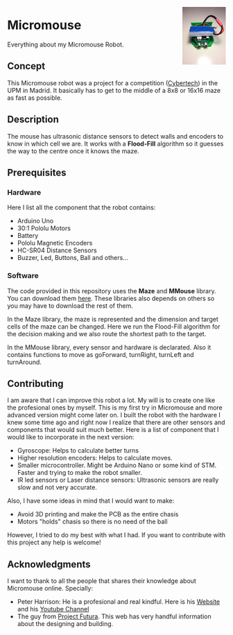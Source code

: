 <p>
<img src = "https://github.com/jcturing/Micromouse/blob/master/Multimedia/WhatsApp%20Image%202019-04-16%20at%2021.04.10%20(1).jpeg" align = "right" width = "100"/>
</p>

# Micromouse
Everything about my Micromouse Robot.

## Concept
This Micromouse robot was a project for a competition ([Cybertech](https://www.reset.etsii.upm.es/cybertech/cybertech2019/)) in the UPM in Madrid.
It basically has to get to the middle of a 8x8 or 16x16 maze as fast as possible.

## Description
The mouse has ultrasonic distance sensors to detect walls and encoders to know in which cell we are. It works with a **Flood-Fill** algorithm so it guesses
the way to the centre once it knows the maze.

## Prerequisites
### Hardware
Here I list all the component that the robot contains:
* Arduino Uno
* 30:1 Pololu Motors
* Battery
* Pololu Magnetic Encoders
* HC-SR04 Distance Sensors
* Buzzer, Led, Buttons, Ball and others...

### Software
The code provided in this repository uses the **Maze** and **MMouse** library. You can download them [here](https://github.com/jcturing/Arduino-Libraries).
These libraries also depends on others so you may have to download the rest of them.

In the Maze library, the maze is represented and the dimension and target cells of the maze can be changed. Here we run the Flood-Fill algorithm for the 
decision making and we also route the shortest path to the target.

In the MMouse library, every sensor and hardware is declarated. Also it contains functions to move as goForward, turnRight, turnLeft and turnAround.

## Contributing
I am aware that I can improve this robot a lot. My will is to create one like the profesional ones by myself.
This is my first try in Micromouse and more advanced version might come later on.
I built the robot with the hardware I knew some time ago and right now I realize that there are other sensors and components that would suit much better.
Here is a list of component that I would like to incorporate in the next version:
* Gyroscope: Helps to calculate better turns
* Higher resolution encoders: Helps to calculate moves.
* Smaller microcontroller. Might be Arduino Nano or some kind of STM. Faster and trying to make the robot smaller.
* IR led sensors or Laser distance sensors: Ultrasonic sensors are really slow and not very accurate.

Also, I have some ideas in mind that I would want to make:
* Avoid 3D printing and make the PCB as the entire chasis
* Motors "holds" chasis so there is no need of the ball

However, I tried to do my best with what I had. If you want to contribute with this project any help is welcome!

## Acknowledgments
I want to thank to all the people that shares their knowledge about Micromouse online. Specially:
* Peter Harrison: He is a profesional and real kindful. Here is his [Website](http://www.micromouseonline.com/) and his [Youtube Channel](https://www.youtube.com/channel/UCFOicGTdIc8PUo3OuTxQ_pw)
* The guy from [Project Futura](http://micromouseusa.com/?page_id=1342). This web has very handful information about the designing and building.
